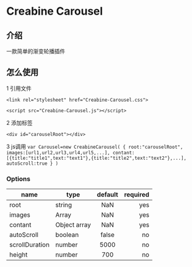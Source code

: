 # Creabine Carousel
## 介绍
一款简单的渐变轮播插件
## 怎么使用
1 引用文件

`<link rel="stylesheet" href="Creabine-Carousel.css">`

`<script src="Creabine-Carousel.js"></script>`
    
2 添加标签

`<div id="carouselRoot"></div>`

3 js调用
`var Carousel=new CreabineCarousel(
    {
        root:"carouselRoot",
        images:[url1,url2,url3,url4,url5,...],
        contant:[{title:"title1",text:"text1"},{title:"title2",text:"text2"},...],
        autoScroll:true
    }
)`



### Options
| name          | type         | default         | required   |
| --------      | ---------    |:----------:     | ----------:| 
| root          | string       | NaN             |  yes       |
| images        | Array    	   | NaN             |  yes       |
| contant       | Object array | NaN             |  yes       |
| autoScroll    | boolean      | false           |  no        |
| scrollDuration| number       | 5000            |  no        |
| height	    | number       | 700             |  no        |



